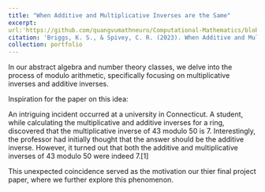 ```yaml
---
title: "When Additive and Multiplicative Inverses are the Same"
excerpt:
url:'https://github.com/quangvumathneuro/Computational-Mathematics/blob/main/When_addtitive_inverse_and_multiplicative_inverse_are_the_same.ipynb'
citation: 'Briggs, K. S., & Spivey, C. R. (2023). When Additive and Multiplicative Inverses are the Same. Mathematics Magazine, 96(3), 299–307.'
collection: portfolio
---
```


In our abstract algebra and number theory classes, we delve into the process of modulo arithmetic, specifically focusing on multiplicative inverses and additive inverses.

Inspiration for the paper on this idea:

An intriguing incident occurred at a university in Connecticut. A student, while calculating the multiplicative and additive inverses for a ring, discovered that the multiplicative inverse of 43 modulo 50 is 7. Interestingly, the professor had initially thought that the answer should be the additive inverse. However, it turned out that both the additive and multiplicative inverses of 43 modulo 50 were indeed 7.[1]

This unexpected coincidence served as the motivation our thier final project paper, where we further explore this phenomenon.

